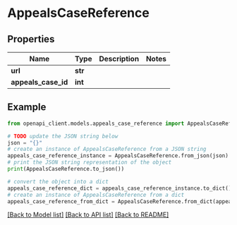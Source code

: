 # AppealsCaseReference


## Properties

Name | Type | Description | Notes
------------ | ------------- | ------------- | -------------
**url** | **str** |  | 
**appeals_case_id** | **int** |  | 

## Example

```python
from openapi_client.models.appeals_case_reference import AppealsCaseReference

# TODO update the JSON string below
json = "{}"
# create an instance of AppealsCaseReference from a JSON string
appeals_case_reference_instance = AppealsCaseReference.from_json(json)
# print the JSON string representation of the object
print(AppealsCaseReference.to_json())

# convert the object into a dict
appeals_case_reference_dict = appeals_case_reference_instance.to_dict()
# create an instance of AppealsCaseReference from a dict
appeals_case_reference_from_dict = AppealsCaseReference.from_dict(appeals_case_reference_dict)
```
[[Back to Model list]](../README.md#documentation-for-models) [[Back to API list]](../README.md#documentation-for-api-endpoints) [[Back to README]](../README.md)


